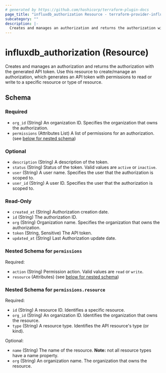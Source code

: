 ```yaml
---
# generated by https://github.com/hashicorp/terraform-plugin-docs
page_title: "influxdb_authorization Resource - terraform-provider-influxdb"
subcategory: ""
description: |-
  Creates and manages an authorization and returns the authorization with the generated API token. Use this resource to create/manage an authorization, which generates an API token with permissions to read or write to a specific resource or type of resource.
---
```


# influxdb_authorization (Resource)

Creates and manages an authorization and returns the authorization with the generated API token. Use this resource to create/manage an authorization, which generates an API token with permissions to read or write to a specific resource or type of resource.



<!-- schema generated by tfplugindocs -->
## Schema

### Required

- `org_id` (String) An organization ID. Specifies the organization that owns the authorization.
- `permissions` (Attributes List) A list of permissions for an authorization. (see [below for nested schema](#nestedatt--permissions))

### Optional

- `description` (String) A description of the token.
- `status` (String) Status of the token. Valid values are `active` or `inactive`.
- `user` (String) A user name. Specifies the user that the authorization is scoped to.
- `user_id` (String) A user ID. Specifies the user that the authorization is scoped to.

### Read-Only

- `created_at` (String) Authorization creation date.
- `id` (String) The authorization ID.
- `org` (String) Organization name. Specifies the organization that owns the authorization.
- `token` (String, Sensitive) The API token.
- `updated_at` (String) Last Authorization update date.

<a id="nestedatt--permissions"></a>
### Nested Schema for `permissions`

Required:

- `action` (String) Permission action. Valid values are `read` or `write`.
- `resource` (Attributes) (see [below for nested schema](#nestedatt--permissions--resource))

<a id="nestedatt--permissions--resource"></a>
### Nested Schema for `permissions.resource`

Required:

- `id` (String) A resource ID. Identifies a specific resource.
- `org_id` (String) An organization ID. Identifies the organization that owns the resource.
- `type` (String) A resource type. Identifies the API resource's type (or kind).

Optional:

- `name` (String) The name of the resource. **Note:** not all resource types have a name property.
- `org` (String) An organization name. The organization that owns the resource.
